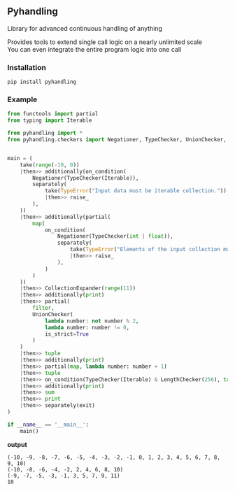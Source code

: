 ## Pyhandling
Library for advanced continuous handling of anything

Provides tools to extend single call logic on a nearly unlimited scale</br>
You can even integrate the entire program logic into one call

### Installation
`pip install pyhandling`

### Example

```python
from functools import partial
from typing import Iterable

from pyhandling import *
from pyhandling.checkers import Negationer, TypeChecker, UnionChecker, LengthChecker


main = (
    take(range(-10, 0))
    |then>> additionally(on_condition(
        Negationer(TypeChecker(Iterable)),
        separately(
            take(TypeError("Input data must be iterable collection."))
            |then>> raise_
        ),
    ))
    |then>> additionally(partial(
        map(
            on_condition(
                Negationer(TypeChecker(int | float)),
                separately(
                    take(TypeError("Elements of the input collection must be numbers."))
                    |then>> raise_
                ),
            )
        )
    ))
    |then>> CollectionExpander(range(11))
    |then>> additionally(print)
    |then>> partial(
        filter,
        UnionChecker(
            lambda number: not number % 2,
            lambda number: number != 0,
            is_strict=True
        )
    )
    |then>> tuple
    |then>> additionally(print)
    |then>> partial(map, lambda number: number + 1)
    |then>> tuple
    |then>> on_condition(TypeChecker(Iterable) & LengthChecker(256), tuple, return_)
    |then>> additionally(print)
    |then>> sum
    |then>> print
    |then>> separately(exit)
)

if __name__ == '__main__':
    main()
```

**output**
```
(-10, -9, -8, -7, -6, -5, -4, -3, -2, -1, 0, 1, 2, 3, 4, 5, 6, 7, 8, 9, 10)
(-10, -8, -6, -4, -2, 2, 4, 6, 8, 10)
(-9, -7, -5, -3, -1, 3, 5, 7, 9, 11)
10
```
